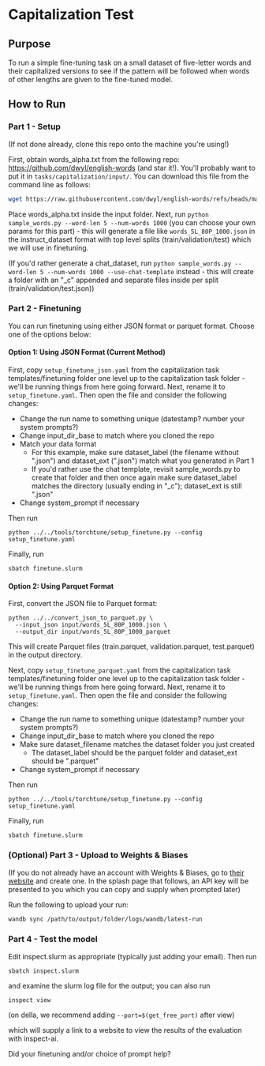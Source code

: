 # Capitalization Test

## Purpose

To run a simple fine-tuning task on a small dataset of five-letter words and their capitalized versions to see if the pattern will be followed when words of other lengths are given to the fine-tuned model.

## How to Run

### Part 1 - Setup

(If not done already, clone this repo onto the machine you're using!)

First, obtain words_alpha.txt from the following repo: https://github.com/dwyl/english-words (and star it!). You'll probably want to put it in `tasks/capitalization/input/`.  You can download this file from the command line as follows:

```bash
wget https://raw.githubusercontent.com/dwyl/english-words/refs/heads/master/words_alpha.txt
```

Place words_alpha.txt inside the input folder. Next, run `python sample_words.py --word-len 5 --num-words 1000` (you can choose your own params for this part) - this will generate a file like `words_5L_80P_1000.json` in the instruct_dataset format with top level splits (train/validation/test) which we will use in finetuning.

(If you'd rather generate a chat_dataset, run `python sample_words.py --word-len 5 --num-words 1000 --use-chat-template` instead - this will create a folder with an "_c" appended and separate files inside per split (train/validation/test.json))

### Part 2 - Finetuning

You can run finetuning using either JSON format or parquet format. Choose one of the options below:

#### Option 1: Using JSON Format (Current Method)

First, copy `setup_finetune_json.yaml` from the capitalization task templates/finetuning folder one level up to the capitalization task folder - we'll be running things from here going forward. Next, rename it to `setup_finetune.yaml`. Then open the file and consider the following changes:

- Change the run name to something unique (datestamp? number your system prompts?)
- Change input_dir_base to match where you cloned the repo
- Match your data format
  - For this example, make sure dataset_label (the filename without ".json") and dataset_ext (".json") match what you generated in Part 1 
  - If you'd rather use the chat template, revisit sample_words.py to create that folder and then once again make sure dataset_label matches the directory (usually ending in "_c"); dataset_ext is still ".json"
- Change system_prompt if necessary

Then run

```
python ../../tools/torchtune/setup_finetune.py --config setup_finetune.yaml
```

Finally, run

```
sbatch finetune.slurm
```

#### Option 2: Using Parquet Format

First, convert the JSON file to Parquet format:

```
python ../../convert_json_to_parquet.py \
  --input_json input/words_5L_80P_1000.json \
  --output_dir input/words_5L_80P_1000_parquet
```

This will create Parquet files (train.parquet, validation.parquet, test.parquet) in the output directory.

Next, copy `setup_finetune_parquet.yaml` from the capitalization task templates/finetuning folder one level up to the capitalization task folder - we'll be running things from here going forward. Next, rename it to `setup_finetune.yaml`. Then open the file and consider the following changes:

- Change the run name to something unique (datestamp? number your system prompts?)
- Change input_dir_base to match where you cloned the repo
- Make sure dataset_filename matches the dataset folder you just created
  - The dataset_label should be the parquet folder and dataset_ext should be ".parquet"
- Change system_prompt if necessary

Then run

```
python ../../tools/torchtune/setup_finetune.py --config setup_finetune.yaml
```

Finally, run

```
sbatch finetune.slurm
```

### (Optional) Part 3 - Upload to Weights & Biases

(If you do not already have an account with Weights & Biases, go to [their website](https://wandb.ai) and create one. In the splash page that follows, an API key will be presented to you which you can copy and supply when prompted later)

Run the following to upload your run:

```bash
wandb sync /path/to/output/folder/logs/wandb/latest-run
```

### Part 4 - Test the model

Edit inspect.slurm as appropriate (typically just adding your email). Then run

```
sbatch inspect.slurm
```

and examine the slurm log file for the output; you can also run

```
inspect view
```

(on della, we recommend adding `--port=$(get_free_port)` after view)

which will supply a link to a website to view the results of the evaluation with inspect-ai.

Did your finetuning and/or choice of prompt help?